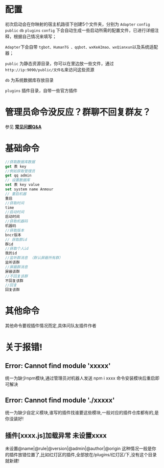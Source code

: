 # 配置
初次启动会在你映射的宿主机路径下创建5个文件夹，分别为 `Adapter` `config` `public` `db` `plugins`
`config` 下会自动生成一些启动所需的配置文件，已进行详细注释，根据自己情况来填写；

`Adapter`下会自带 `tgbot、HumanTG 、qqbot、wxKeAImao、wxQianxun`以及系统适配器；

`public` 为静态资源目录，你可以在里边放一些文件，通过 `http://ip:9090/public/文件名`来访问这些资源

`db` 为系统数据库存放目录

`plugins` 插件目录，自带一些官方插件

# 管理员命令没反应？群聊不回复群友？  
参见 [**常见问题Q&A**](/help/Q&A.md)

# 基础命令
```js
//获取数据库数据
get 表 key
//例如获取管理员
get qq admin
// 设置数据库
set 表 key value
set system name Anmour
// 重启机器
重启
//获取时间
time
//启动时间
启动时间
//获取机器码
机器码
//获取版本
bncr版本
// 获取群id
群id
//获取个人id
我的id
//监听群消息 （默认屏蔽所有群）
监听该群
//屏蔽群消息
屏蔽该群
//不回复该群
不回复该群
//回复
回复该群

```


# 其他命令
其他命令要视插件情况而定,具体问队友插件作者

# 关于报错!

## Error: Cannot find module 'xxxxx'  
统一为缺少npm模块,通过管理员对机器人发送 npm i xxxx 命令安装模块后重启即可解决

## Error: Cannot find module './xxxxx' 
统一为缺少自定义模块,谁写的插件找谁要这些模块,一般对应的插件仓库都有的,是你没装好!

## 插件[xxxx.js]加载异常 未设置xxxx
未设置@name|@rule|@version|@admin|@author|@origin
这种情况一般是你的插件放错位置了,比如红灯区的插件,全部放在/plugins/红灯区/下,没有这个目录就新建!